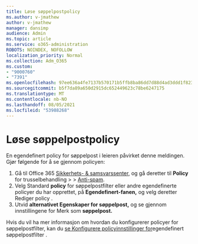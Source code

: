 ```yaml
---
title: Løse søppelpostpolicy
ms.author: v-jmathew
author: v-jmathew
manager: dansimp
audience: Admin
ms.topic: article
ms.service: o365-administration
ROBOTS: NOINDEX, NOFOLLOW
localization_priority: Normal
ms.collection: Adm_O365
ms.custom:
- "9000760"
- "7391"
ms.openlocfilehash: 97ee636a4fe7137b570171b5ffb8ba86dd7d88d4ad3ddd1f823cfb3937c61c5b
ms.sourcegitcommit: b5f7da89a650d2915dc652449623c78be6247175
ms.translationtype: MT
ms.contentlocale: nb-NO
ms.lasthandoff: 08/05/2021
ms.locfileid: "53988268"
---
```

# <a name="fix-anti-spam-policy"></a>Løse søppelpostpolicy

En egendefinert policy for søppelpost i leieren påvirket denne meldingen. Gjør følgende for å se gjennom policyen:

1. Gå til Office 365 [Sikkerhets- & samsvarssenter](https://go.microsoft.com/fwlink/p/?linkid=2077143), og gå deretter til **Policy** for trusselbehandling  >    >  [Anti-spam](https://go.microsoft.com/fwlink/?linkid=2101518).
2. Velg Standard **policy** for  søppelpostfilter eller andre egendefinerte policyer du har opprettet, på **Egendefinert-fanen,** og velg deretter Rediger policy .
3. Utvid **alternativet Egenskaper for søppelpost,** og se gjennom innstillingene for Merk som **søppelpost.**

Hvis du vil ha mer informasjon om hvordan du konfigurerer policyer for søppelpostfilter, kan du [se Konfigurere policyinnstillinger for](https://go.microsoft.com/fwlink/?linkid=2101054)egendefinert søppelpostfilter .
